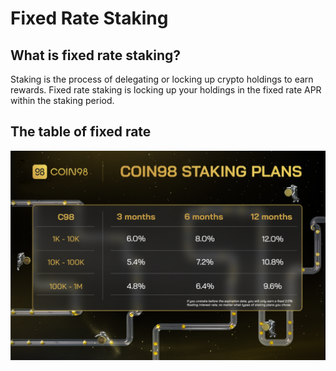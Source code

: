 # Fixed Rate Staking

## **What is fixed rate staking?**

Staking is the process of delegating or locking up crypto holdings to earn rewards. Fixed rate staking is locking up your holdings in the fixed rate APR within the staking period.

## The table of fixed rate

![](<../../.gitbook/assets/image (115).png>)
